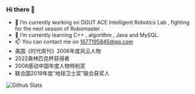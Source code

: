 ### Hi there 👋


- 🔭 I’m currently working on DGUT ACE Intelligent Robotics Lab , fighting for the next season of Robomaster .
- 🌱 I’m currently learning C++ , algorithm , Java and MySQL.
- 📫 You can contact me on 1677195845@qq.com
- 美国《时代周刊》2006年度风云人物
- 2022奥林匹克杯获得者
- 2008感动中国年度人物特别奖
- 联合国2019年度“地球卫士奖”联合获奖人


![Github Stats](https://github-readme-stats.vercel.app/api?username=pansyhou&show_icons=true&theme=dark&count_private=true)
